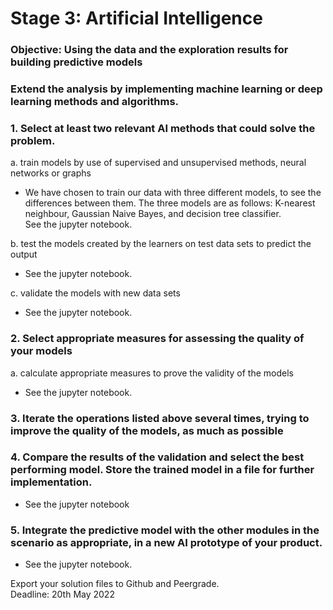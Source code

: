 # Stage 3: Artificial Intelligence  
  
### Objective: Using the data and the exploration results for building predictive models
### Extend the analysis by implementing machine learning or deep learning methods and algorithms.

### 1. Select at least two relevant AI methods that could solve the problem.
a. train models by use of supervised and unsupervised methods, neural networks or graphs
- We have chosen to train our data with three different models, to see the differences between them. The three models are as follows: K-nearest neighbour, Gaussian Naive Bayes, and decision tree classifier.  
See the jupyter notebook.  

b. test the models created by the learners on test data sets to predict the output  
- See the jupyter notebook.  

c. validate the models with new data sets  
- See the jupyter notebook.  

### 2. Select appropriate measures for assessing the quality of your models  
a. calculate appropriate measures to prove the validity of the models  
- See the jupyter notebook.  
### 3. Iterate the operations listed above several times, trying to improve the quality of the models, as much as possible
### 4. Compare the results of the validation and select the best performing model. Store the trained model in a file for further implementation.  
- See the jupyter notebook
### 5. Integrate the predictive model with the other modules in the scenario as appropriate, in a new AI prototype of your product.  
- See the jupyter notebook.


Export your solution files to Github and Peergrade.  
Deadline: 20th May 2022
